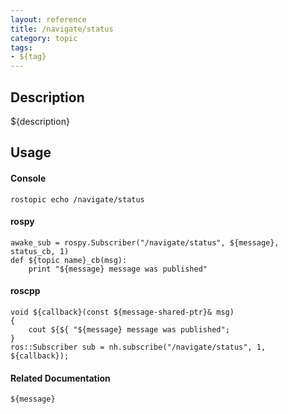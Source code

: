 ```yaml
---
layout: reference
title: /navigate/status
category: topic
tags: 
- ${tag}
---
```


## Description
${description}

## Usage
#### Console
```
rostopic echo /navigate/status
```

#### rospy
```
awake_sub = rospy.Subscriber("/navigate/status", ${message}, status_cb, 1)
def ${topic name}_cb(msg):
    print "${message} message was published"
```

#### roscpp
```
void ${callback}(const ${message-shared-ptr}& msg)
{
    cout ${${ "${message} message was published";
}
ros::Subscriber sub = nh.subscribe("/navigate/status", 1, ${callback});
```

#### Related Documentation
``${message}``  